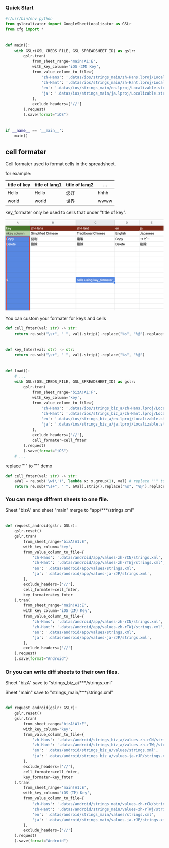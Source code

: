 
### Quick Start
```py
#!/usr/bin/env python
from gslocalizator import GoogleSheetLocalizator as GSLr
from cfg import *


def main():
    with GSLr(GSL_CREDS_FILE, GSL_SPREADSHEET_ID) as gslr:
        gslr.tran(
            from_sheet_range='main!A1:E',
            with_key_column='iOS（IM）Key',
            from_value_column_to_file={
                'zh-Hans': '.datas/ios/strings_main/zh-Hans.lproj/Localizable.strings',
                'zh-Hant': '.datas/ios/strings_main/zh-Hant.lproj/Localizable.strings',
                'en': '.datas/ios/strings_main/en.lproj/Localizable.strings',
                'ja': '.datas/ios/strings_main/ja.lproj/Localizable.strings',
            },
            exclude_headers=['//']
        ).request(
        ).save(format="iOS")


if __name__ == '__main__':
    main()
```

## cell formater

Cell formater used to format cells in the spreadsheet.

for example:

title of key| title of lang1|title of lang2|...
-----|-----|-----|-----
Hello|Hello|您好|hhhh
world|world|世界|wwww

key_formater  only be used to cells that under "title of key".

![key_formater area](docs/key_formater_area.png)

You can custom your formater for keys and cells
```py
def cell_fmter(val: str) -> str:
    return re.sub("\s+", " ", val).strip().replace("%s", "%@").replace("\"", "\\\"")


def key_fmter(val: str) -> str:
    return re.sub("\s+", " ", val).strip().replace("%s", "%@")


def load():
    # ...
    with GSLr(GSL_CREDS_FILE, GSL_SPREADSHEET_ID) as gslr:
        gslr.tran(
            from_sheet_range='bizA!A1:F',
            with_key_column='key',
            from_value_column_to_file={
                'zh-Hans': '.datas/ios/strings_biz_a/zh-Hans.lproj/Localizable.strings',
                'zh-Hant': '.datas/ios/strings_biz_a/zh-Hant.lproj/Localizable.strings',
                'en': '.datas/ios/strings_biz_a/en.lproj/Localizable.strings',
                'ja': '.datas/ios/strings_biz_a/ja.lproj/Localizable.strings',
            },
            exclude_headers=['//'],
            cell_formater=cell_fmter
        ).request(
        ).save(format="iOS")
    # ...
```

replace "'" to "\'" demo
```py
def cell_fmter(val: str) -> str:
    aVal = re.sub('\w(\')', lambda x: x.group(1), val) # replace "'" to "\'"
    return re.sub("\s+", " ", aVal).strip().replace("%s", "%@").replace("\"", "\\\"")
```

### You can merge diffrent sheets to one file.

Sheet "bizA" and sheet "main" merge to "app/***/strings.xml"

```py

def request_android(gslr: GSLr):
    gslr.reset()
    gslr.tran(
        from_sheet_range='bizA!A1:E',
        with_key_column='key',
        from_value_column_to_file={
            'zh-Hans': '.datas/android/app/values-zh-rCN/strings.xml',
            'zh-Hant': '.datas/android/app/values-zh-rTWj/strings.xml',
            'en': '.datas/android/app/values/strings.xml',
            'ja': '.datas/android/app/values-ja-rJP/strings.xml',
        },
        exclude_headers=['//'],
        cell_formater=cell_fmter,
        key_formater=key_fmter
    ).tran(
        from_sheet_range='main!A1:E',
        with_key_column='iOS（IM）Key',
        from_value_column_to_file={
            'zh-Hans': '.datas/android/app/values-zh-rCN/strings.xml',
            'zh-Hant': '.datas/android/app/values-zh-rTWj/strings.xml',
            'en': '.datas/android/app/values/strings.xml',
            'ja': '.datas/android/app/values-ja-rJP/strings.xml',
        },
        exclude_headers=['//']
    ).request(
    ).save(format="Android")

```

### Or you can write diff sheets to their own files.

Sheet "bizA" save to "strings_biz_a/***/strings.xml"

Sheet "main" save to "strings_main/***/strings.xml"

```py

def request_android(gslr: GSLr):
    gslr.reset()
    gslr.tran(
        from_sheet_range='bizA!A1:E',
        with_key_column='key',
        from_value_column_to_file={
            'zh-Hans': '.datas/android/strings_biz_a/values-zh-rCN/strings.xml',
            'zh-Hant': '.datas/android/strings_biz_a/values-zh-rTWj/strings.xml',
            'en': '.datas/android/strings_biz_a/values/strings.xml',
            'ja': '.datas/android/strings_biz_a/values-ja-rJP/strings.xml',
        },
        exclude_headers=['//'],
        cell_formater=cell_fmter,
        key_formater=key_fmter
    ).tran(
        from_sheet_range='main!A1:E',
        with_key_column='iOS（IM）Key',
        from_value_column_to_file={
            'zh-Hans': '.datas/android/strings_main/values-zh-rCN/strings.xml',
            'zh-Hant': '.datas/android/strings_main/values-zh-rTWj/strings.xml',
            'en': '.datas/android/strings_main/values/strings.xml',
            'ja': '.datas/android/strings_main/values-ja-rJP/strings.xml',
        },
        exclude_headers=['//']
    ).request(
    ).save(format="Android")

```